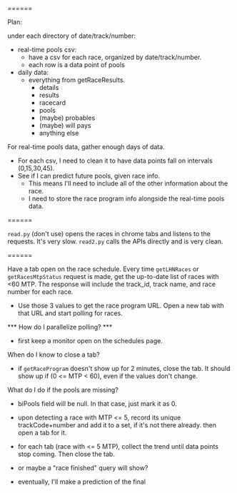 
======

Plan:

under each directory of date/track/number:
- real-time pools csv:
    - have a csv for each race, organized by date/track/number.
    - each row is a data point of pools
- daily data:
    - everything from getRaceResults.
        - details
        - results
        - racecard
        - pools
        - (maybe) probables
        - (maybe) will pays
        - anything else

For real-time pools data, gather enough days of data.
- For each csv, I need to clean it to have data points fall on intervals (0,15,30,45).
- See if I can predict future pools, given race info.
    - This means I'll need to include all of the other information about the race.
    - I need to store the race program info alongside the real-time pools data.

======

`read.py` (don't use) opens the races in chrome tabs and listens to the requests. It's very slow.
`read2.py` calls the APIs directly and is very clean.

======

Have a tab open on the race schedule. Every time `getLHNRaces` or `getRacesMtpStatus` request is made, get the up-to-date list of races with <60 MTP. The response will include the track_id, track name, and race number for each race.
- Use those 3 values to get the race program URL. Open a new tab with that URL and start polling for races.

*** How do I parallelize polling? ***
- first keep a monitor open on the schedules page.

When do I know to close a tab?
- if `getRaceProgram` doesn't show up for 2 minutes, close the tab. It should show up if (0 <= MTP < 60), even if the values don't change.

What do I do if the pools are missing?
- biPools field will be null. In that case, just mark it as 0.

- upon detecting a race with MTP <= 5, record its unique trackCode+number and add it to a set, if it's not there already. then open a tab for it.
- for each tab (race with <= 5 MTP), collect the trend until data points stop coming. Then close the tab.
- or maybe a "race finished" query will show?
- eventually, I'll make a prediction of the final 